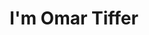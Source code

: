 ---
pageType: "home"
pageTitle: "Home"
greeting: "Hi there!"
title: "I'm Omar Tiffer"
subTitle: "Cloud/DevOps Engineer"
content: "I come from an on-prem world of enterprise servers, storage, and virtualization. I've also built a few things on the frontend and explored some backend code along the way. Currently, I'm actively pursuing my AWS Solutions Architect Associate certification and progressively sharpening my DevOps skills, one stack at a time."
---